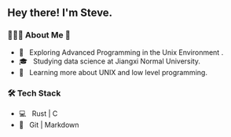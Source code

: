 <h2> Hey there! I'm Steve.</h2>

<h3> 👨🏻‍💻 About Me 🍩 </h3>

- 🤔 &nbsp; Exploring Advanced Programming in the Unix Environment .
- 🎓 &nbsp; Studying data science at Jiangxi Normal University.
- 🌱 &nbsp; Learning more about UNIX and low level programming.


<h3>🛠 Tech Stack</h3>

- 💻 &nbsp; Rust | C
- 🔧 &nbsp; Git | Markdown
